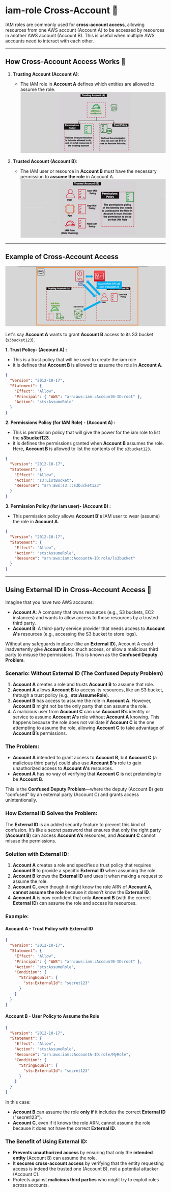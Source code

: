 # iam-role Cross-Account 🏦

IAM roles are commonly used for **cross-account access**, allowing resources from one AWS account (Account A) to be accessed by resources in another AWS account (Account B). This is useful when multiple AWS accounts need to interact with each other.

---

## **How Cross-Account Access Works 🔗**

1. **Trusting Account (Account A)**:

   - The IAM role in **Account A** defines which entities are allowed to assume the role.
     ![IAM Role Trusting Account](images/iam-role-trusting-account.png)

2. **Trusted Account (Account B)**:
   - The IAM user or resource in **Account B** must have the necessary permission to **assume the role** in Account A.
     ![IAM Role Trusted Account](images/iam-role-trusted-account.png)

---

## **Example of Cross-Account Access**

![iam-role-ex-cross-account-access](images/iam-role-ex-cross-account-access.png)

Let's say **Account A** wants to grant **Account B** access to its S3 bucket (`s3bucket123`).

**1. Trust Policy- (Account A) :**

- This is a trust policy that will be used to create the iam role
- it is defines that **Account B** is allowed to assume the role in **Account A**.

```json
{
  "Version": "2012-10-17",
  "Statement": {
    "Effect": "Allow",
    "Principal": { "AWS": "arn:aws:iam::AccountB-ID:root" },
    "Action": "sts:AssumeRole"
  }
}
```

**2. Permissions Policy (for IAM Role) - (Account A) :**

- This is permission policy that will give the power for the iam role to list the **s3bucket123**.
- it is defines the permissions granted when **Account B** assumes the role. Here, **Account B** is allowed to list the contents of the `s3bucket123`.

```json
{
  "Version": "2012-10-17",
  "Statement": {
    "Effect": "Allow",
    "Action": "s3:ListBucket",
    "Resource": "arn:aws:s3:::s3bucket123"
  }
}
```

**3. Permission Policy (for iam user)- (Account B) :**

- This permission policy allows **Account B's** IAM user to wear (assume) the role in **Account A**.

```json
{
  "Version": "2012-10-17",
  "Statement": {
    "Effect": "Allow",
    "Action": "sts:AssumeRole",
    "Resource": "arn:aws:iam::AccountA-ID:role/ls3bucket"
  }
}
```

---

## **Using External ID in Cross-Account Access 🔐**

Imagine that you have two AWS accounts:

- **Account A**: A company that owns resources (e.g., S3 buckets, EC2 instances) and wants to allow access to those resources by a trusted third party.
- **Account B**: A third-party service provider that needs access to **Account A's** resources (e.g., accessing the S3 bucket to store logs).

Without any safeguards in place (like an **External ID**), Account A could inadvertently give **Account B** too much access, or allow a malicious third party to misuse the permissions. This is known as the **Confused Deputy Problem**.

### **Scenario: Without External ID (The Confused Deputy Problem)**

1. **Account A** creates a role and trusts **Account B** to assume that role.
2. **Account A** allows **Account B** to access its resources, like an S3 bucket, through a trust policy (e.g., **sts:AssumeRole**).
3. **Account B** has access to assume the role in **Account A**. However, **Account B** might not be the only party that can assume the role.
4. A malicious user from **Account C** can use **Account B’s** identity or service to assume **Account A's** role without **Account A** knowing. This happens because the role does not validate if **Account C** is the one attempting to assume the role, allowing **Account C** to take advantage of **Account B’s** permissions.

### **The Problem:**

- **Account A** intended to grant access to **Account B**, but **Account C** (a malicious third party) could also use **Account B's** role to gain unauthorized access to **Account A's** resources.
- **Account A** has no way of verifying that **Account C** is not pretending to be **Account B**.

This is the **Confused Deputy Problem**—where the deputy (Account B) gets "confused" by an external party (Account C) and grants access unintentionally.

### **How External ID Solves the Problem:**

The **External ID** is an added security feature to prevent this kind of confusion. It’s like a secret password that ensures that only the right party (**Account B**) can access **Account A’s** resources, and **Account C** cannot misuse the permissions.

### **Solution with External ID:**

1. **Account A** creates a role and specifies a trust policy that requires **Account B** to provide a specific **External ID** when assuming the role.
2. **Account B** knows the **External ID** and uses it when making a request to assume the role.
3. **Account C**, even though it might know the role ARN of **Account A**, **cannot assume the role** because it doesn’t know the **External ID**.
4. **Account A** is now confident that only **Account B** (with the correct **External ID**) can assume the role and access its resources.

### **Example:**

#### **Account A - Trust Policy with External ID**

```json
{
  "Version": "2012-10-17",
  "Statement": {
    "Effect": "Allow",
    "Principal": { "AWS": "arn:aws:iam::AccountB-ID:root" },
    "Action": "sts:AssumeRole",
    "Condition": {
      "StringEquals": {
        "sts:ExternalId": "secret123"
      }
    }
  }
}
```

#### **Account B - User Policy to Assume the Role**

```json
{
  "Version": "2012-10-17",
  "Statement": {
    "Effect": "Allow",
    "Action": "sts:AssumeRole",
    "Resource": "arn:aws:iam::AccountA-ID:role/MyRole",
    "Condition": {
      "StringEquals": {
        "sts:ExternalId": "secret123"
      }
    }
  }
}
```

In this case:

- **Account B** can assume the role **only if** it includes the correct **External ID** ("secret123").
- **Account C**, even if it knows the role ARN, cannot assume the role because it does not have the correct **External ID**.

### **The Benefit of Using External ID:**

- **Prevents unauthorized access** by ensuring that only the **intended entity** (Account B) can assume the role.
- It **secures cross-account access** by verifying that the entity requesting access is indeed the trusted one (Account B), not a potential attacker (Account C).
- Protects against **malicious third parties** who might try to exploit roles across accounts.
